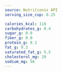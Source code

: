 ```yaml
---
source: Nutritionix API
serving_size_cup: 0.25

calories_kcal: 118
carbohydrates_g: 0.4
sugar_g: 0.0
fiber_g: 0.0
protein_g: 8.1
fat_g: 9.3
saturated_fat_g: 5.5
cholesterol_mg: 28
sodium_mg: 56
---
```


